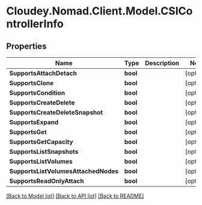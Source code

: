 # Cloudey.Nomad.Client.Model.CSIControllerInfo

## Properties

Name | Type | Description | Notes
------------ | ------------- | ------------- | -------------
**SupportsAttachDetach** | **bool** |  | [optional] 
**SupportsClone** | **bool** |  | [optional] 
**SupportsCondition** | **bool** |  | [optional] 
**SupportsCreateDelete** | **bool** |  | [optional] 
**SupportsCreateDeleteSnapshot** | **bool** |  | [optional] 
**SupportsExpand** | **bool** |  | [optional] 
**SupportsGet** | **bool** |  | [optional] 
**SupportsGetCapacity** | **bool** |  | [optional] 
**SupportsListSnapshots** | **bool** |  | [optional] 
**SupportsListVolumes** | **bool** |  | [optional] 
**SupportsListVolumesAttachedNodes** | **bool** |  | [optional] 
**SupportsReadOnlyAttach** | **bool** |  | [optional] 

[[Back to Model list]](../README.md#documentation-for-models) [[Back to API list]](../README.md#documentation-for-api-endpoints) [[Back to README]](../README.md)

